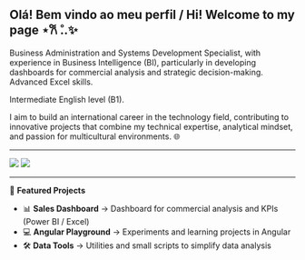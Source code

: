 ## Olá! Bem vindo ao meu perfil / Hi! Welcome to my page ⋆𐙚 ̊..✨

Business Administration and Systems Development Specialist, with experience in Business Intelligence (BI), particularly in developing dashboards for commercial analysis and strategic decision-making. Advanced Excel skills.

Intermediate English level (B1).

I aim to build an international career in the technology field, contributing to innovative projects that combine my technical expertise, analytical mindset, and passion for multicultural environments. 🌐

---

<div> 
  <a href = "mailto:mota.nelci53@gmail.com"><img src="https://img.shields.io/badge/-Gmail-%23333?style=for-the-badge&logo=gmail&logoColor=white" target="_blank"></a>
  <a href="https://www.linkedin.com/in/maria-eduarda-mota-da-cruz-93a346304" target="_blank"><img src="https://img.shields.io/badge/-LinkedIn-%230077B5?style=for-the-badge&logo=linkedin&logoColor=white" target="_blank"></a> 
  
</div>

---

 📌 **Featured Projects**
- 📊 **Sales Dashboard** → Dashboard for commercial analysis and KPIs (Power BI / Excel)  
- 💻 **Angular Playground** → Experiments and learning projects in Angular  
- 🛠️ **Data Tools** → Utilities and small scripts to simplify data analysis



